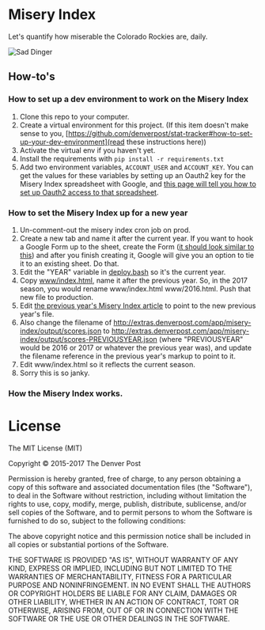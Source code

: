 # Misery Index
Let's quantify how miserable the Colorado Rockies are, daily.

![Sad Dinger](http://extras.mnginteractive.com/live/media/site36/2015/0624/20150624_043103_sad_dinger.gif)

## How-to's

### How to set up a dev environment to work on the Misery Index

1. Clone this repo to your computer.
1. Create a virtual environment for this project. (If this item doesn't make sense to you, [https://github.com/denverpost/stat-tracker#how-to-set-up-your-dev-environment](read these instructions here))
1. Activate the virtual env if you haven't yet.
1. Install the requirements with `pip install -r requirements.txt`
1. Add two environment variables, `ACCOUNT_USER` and `ACCOUNT_KEY`. You can get the values for these variables by setting up an Oauth2 key for the Misery Index spreadsheet with Google, and [this page will tell you how to set up Oauth2 access to that spreadsheet](http://gspread.readthedocs.io/en/latest/oauth2.html).


### How to set the Misery Index up for a new year

1. Un-comment-out the misery index cron job on prod.
1. Create a new tab and name it after the current year. If you want to hook a Google Form up to the sheet, create the Form ([it should look similar to this](https://docs.google.com/forms/d/e/1FAIpQLScLoPIC6GWdCcP7ib7TRhNkT34zocPZAO7EBe3xz4YxzPwZQQ/viewform)) and after you finish creating it, Google will give you an option to tie it to an existing sheet. Do that.
1. Edit the "YEAR" variable in [deploy.bash](deploy.bash) so it's the current year. 
1. Copy [www/index.html](www/index.html), name it after the previous year. So, in the 2017 season, you would rename www/index.html www/2016.html. Push that new file to production.
1. Edit [the previous year's Misery Index article](http://www.denverpost.com/2016/04/25/colorado-rockies-misery-index-2016/) to point to the new previous year's file.
1. Also change the filename of http://extras.denverpost.com/app/misery-index/output/scores.json to http://extras.denverpost.com/app/misery-index/output/scores-PREVIOUSYEAR.json (where "PREVIOUSYEAR" would be 2016 or 2017 or whatever the previous year was), and update the filename reference in the previous year's markup to point to it.
1. Edit www/index.html so it reflects the current season.
1. Sorry this is so janky.

### How the Misery Index works.

# License

The MIT License (MIT)

Copyright © 2015-2017 The Denver Post

Permission is hereby granted, free of charge, to any person obtaining a copy
of this software and associated documentation files (the "Software"), to deal
in the Software without restriction, including without limitation the rights
to use, copy, modify, merge, publish, distribute, sublicense, and/or sell
copies of the Software, and to permit persons to whom the Software is
furnished to do so, subject to the following conditions:

The above copyright notice and this permission notice shall be included in all
copies or substantial portions of the Software.

THE SOFTWARE IS PROVIDED "AS IS", WITHOUT WARRANTY OF ANY KIND, EXPRESS OR
IMPLIED, INCLUDING BUT NOT LIMITED TO THE WARRANTIES OF MERCHANTABILITY,
FITNESS FOR A PARTICULAR PURPOSE AND NONINFRINGEMENT. IN NO EVENT SHALL THE
AUTHORS OR COPYRIGHT HOLDERS BE LIABLE FOR ANY CLAIM, DAMAGES OR OTHER
LIABILITY, WHETHER IN AN ACTION OF CONTRACT, TORT OR OTHERWISE, ARISING FROM,
OUT OF OR IN CONNECTION WITH THE SOFTWARE OR THE USE OR OTHER DEALINGS IN THE
SOFTWARE.
